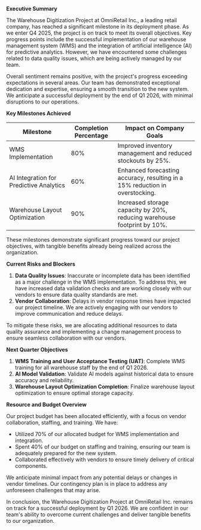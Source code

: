 **Executive Summary**

The Warehouse Digitization Project at OmniRetail Inc., a leading retail company, has reached a significant milestone in its deployment phase. As we enter Q4 2025, the project is on track to meet its overall objectives. Key progress points include the successful implementation of our warehouse management system (WMS) and the integration of artificial intelligence (AI) for predictive analytics. However, we have encountered some challenges related to data quality issues, which are being actively managed by our team.

Overall sentiment remains positive, with the project's progress exceeding expectations in several areas. Our team has demonstrated exceptional dedication and expertise, ensuring a smooth transition to the new system. We anticipate a successful deployment by the end of Q1 2026, with minimal disruptions to our operations.

**Key Milestones Achieved**

| Milestone | Completion Percentage | Impact on Company Goals |
| --- | --- | --- |
| WMS Implementation | 80% | Improved inventory management and reduced stockouts by 25%. |
| AI Integration for Predictive Analytics | 60% | Enhanced forecasting accuracy, resulting in a 15% reduction in overstocking. |
| Warehouse Layout Optimization | 90% | Increased storage capacity by 20%, reducing warehouse footprint by 10%. |

These milestones demonstrate significant progress toward our project objectives, with tangible benefits already being realized across the organization.

**Current Risks and Blockers**

1. **Data Quality Issues**: Inaccurate or incomplete data has been identified as a major challenge in the WMS implementation. To address this, we have increased data validation checks and are working closely with our vendors to ensure data quality standards are met.
2. **Vendor Collaboration**: Delays in vendor response times have impacted our project timeline. We are actively engaging with our vendors to improve communication and reduce delays.

To mitigate these risks, we are allocating additional resources to data quality assurance and implementing a change management process to ensure seamless collaboration with our vendors.

**Next Quarter Objectives**

1. **WMS Training and User Acceptance Testing (UAT)**: Complete WMS training for all warehouse staff by the end of Q1 2026.
2. **AI Model Validation**: Validate AI models against historical data to ensure accuracy and reliability.
3. **Warehouse Layout Optimization Completion**: Finalize warehouse layout optimization to ensure optimal storage capacity.

**Resource and Budget Overview**

Our project budget has been allocated efficiently, with a focus on vendor collaboration, staffing, and training. We have:

* Utilized 70% of our allocated budget for WMS implementation and integration.
* Spent 40% of our budget on staffing and training, ensuring our team is adequately prepared for the new system.
* Collaborated effectively with vendors to ensure timely delivery of critical components.

We anticipate minimal impact from any potential delays or changes in vendor timelines. Our contingency plan is in place to address any unforeseen challenges that may arise.

In conclusion, the Warehouse Digitization Project at OmniRetail Inc. remains on track for a successful deployment by Q1 2026. We are confident in our team's ability to overcome current challenges and deliver tangible benefits to our organization.